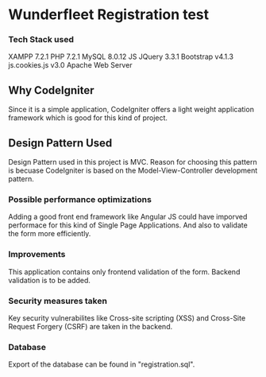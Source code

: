 # Wunderfleet Registration test


### Tech Stack used

XAMPP 7.2.1
PHP 7.2.1
MySQL 8.0.12
JS 
JQuery 3.3.1
Bootstrap v4.1.3
js.cookies.js v3.0
Apache Web Server

## Why CodeIgniter

Since it is a simple application, CodeIgniter offers a light weight application framework which is good for this kind of project.

## Design Pattern Used

Design Pattern used in this project is MVC. Reason for choosing this pattern is becuase CodeIgniter is based on the Model-View-Controller development pattern. 

### Possible performance optimizations

Adding a good front end framework like Angular JS could have imporved performace for this kind of Single Page Applications. And also to validate the form more efficiently.

### Improvements

This application contains only frontend validation of the form. Backend validation is to be added. 


### Security measures taken

Key security vulnerabilites like Cross-site scripting (XSS) and Cross-Site Request Forgery (CSRF) are taken in the backend.

### Database

Export of the database can be found in "registration.sql".


